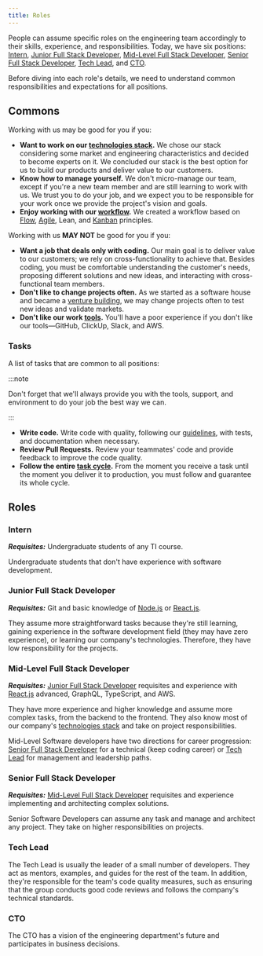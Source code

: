 ```yaml
---
title: Roles
---
```


People can assume specific roles on the engineering team accordingly to their skills, experience, and responsibilities. Today, we have six positions: [Intern](#intern), [Junior Full Stack Developer](#junior-full-stack-developer), [Mid-Level Full Stack Developer](#mid-level-full-stack-developer), [Senior Full Stack Developer](#senior-full-stack-developer), [Tech Lead](#tech-lead), and [CTO](#cto).

Before diving into each role's details, we need to understand common responsibilities and expectations for all positions.

## Commons

Working with us may be good for you if you:

- **Want to work on our [technologies stack](/docs/engineering/technologies).** We chose our stack considering some market and engineering characteristics and decided to become experts on it. We concluded our stack is the best option for us to build our products and deliver value to our customers.
- **Know how to manage yourself.** We don't micro-manage our team, except if you're a new team member and are still learning to work with us. We trust you to do your job, and we expect you to be responsible for your work once we provide the project's vision and goals.
- **Enjoy working with our [workflow](/docs/engineering/workflow).** We created a workflow based on [Flow](https://arantespp.com/books/the-principles-of-product-development-flow), [Agile](/zettel/agile), Lean, and [Kanban](/zettel/kanban) principles.

Working with us **MAY NOT** be good for you if you:

- **Want a job that deals only with coding.** Our main goal is to deliver value to our customers; we rely on cross-functionality to achieve that. Besides coding, you must be comfortable understanding the customer's needs, proposing different solutions and new ideas, and interacting with cross-functional team members.
- **Don't like to change projects often.** As we started as a software house and became a [venture building](https://arantespp.com/zettel/startup-studio), we may change projects often to test new ideas and validate markets.
- **Don't like our work [tools](/docs/engineering/onboarding#tools).** You'll have a poor experience if you don't like our tools—GitHub, ClickUp, Slack, and AWS.

### Tasks

A list of tasks that are common to all positions:

:::note

Don't forget that we'll always provide you with the tools, support, and environment to do your job the best way we can.

:::

- **Write code.** Write code with quality, following our [guidelines](/docs/engineering/guidelines), with tests, and documentation when necessary.
- **Review Pull Requests.** Review your teammates' code and provide feedback to improve the code quality.
- **Follow the entire [task cycle](/docs/engineering/workflow/kanban#teams-high-level-routine).** From the moment you receive a task until the moment you deliver it to production, you must follow and guarantee its whole cycle.

## Roles

### Intern

**_Requisites:_** Undergraduate students of any TI course.

Undergraduate students that don't have experience with software development.

### Junior Full Stack Developer

**_Requisites:_** Git and basic knowledge of [Node.js](https://nodejs.org/en/) or [React.js](https://www.reactjs.org/).

They assume more straightforward tasks because they're still learning, gaining experience in the software development field (they may have zero experience), or learning our company's technologies. Therefore, they have low responsibility for the projects.

### Mid-Level Full Stack Developer

**_Requisites:_** [Junior Full Stack Developer](#junior-full-stack-developer) requisites and experience with [React.js](https://www.reactjs.org/) advanced, GraphQL, TypeScript, and AWS.

They have more experience and higher knowledge and assume more complex tasks, from the backend to the frontend. They also know most of our company's [technologies stack](/docs/engineering/technologies) and take on project responsibilities.

Mid-Level Software developers have two directions for career progression: [Senior Full Stack Developer](#senior-full-stack-developer) for a technical (keep coding career) or [Tech Lead](#tech-lead) for management and leadership paths.

### Senior Full Stack Developer

**_Requisites:_** [Mid-Level Full Stack Developer](#mid-level-full-stack-developer) requisites and experience implementing and architecting complex solutions.

Senior Software Developers can assume any task and manage and architect any project. They take on higher responsibilities on projects.

### Tech Lead

The Tech Lead is usually the leader of a small number of developers. They act as mentors, examples, and guides for the rest of the team. In addition, they're responsible for the team's code quality measures, such as ensuring that the group conducts good code reviews and follows the company's technical standards.

### CTO

The CTO has a vision of the engineering department's future and participates in business decisions.
